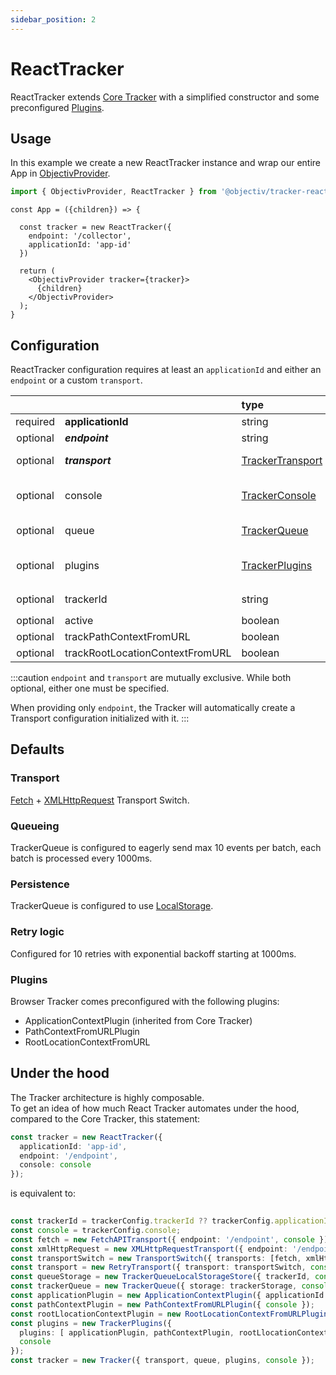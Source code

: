```yaml
---
sidebar_position: 2
---
```


# ReactTracker

ReactTracker extends [Core Tracker](/tracking/api-reference/core/Tracker.md) with a simplified constructor and some preconfigured [Plugins](/tracking/api-reference/core/TrackerPlugins.md).

## Usage
In this example we create a new ReactTracker instance and wrap our entire App in [ObjectivProvider](/tracking/react/api-reference/common/providers/ObjectivProvider.md).

```ts
import { ObjectivProvider, ReactTracker } from '@objectiv/tracker-react';
```

```tsx
const App = ({children}) => {

  const tracker = new ReactTracker({
    endpoint: '/collector',
    applicationId: 'app-id'
  })

  return (
    <ObjectivProvider tracker={tracker}>
      {children}
    </ObjectivProvider>
  );
}
```

## Configuration
ReactTracker configuration requires at least an `applicationId` and either an `endpoint` or a custom `transport`.

|          |                                 | type                                                                 | default value                                                                                                                  |
|:--------:|:--------------------------------|:---------------------------------------------------------------------|:-------------------------------------------------------------------------------------------------------------------------------|
| required | **applicationId**               | string                                                               |                                                                                                                                |
| optional | **_endpoint_**                  | string                                                               |                                                                                                                                |
| optional | **_transport_**                 | [TrackerTransport](/tracking/api-reference/core/TrackerTransport.md) | The result of [makeDefaultTransport](/tracking/api-reference/common/factories/makeDefaultTransport.md)                         |
| optional | console                         | [TrackerConsole](/tracking/api-reference/core/TrackerConsole.md)     | `undefined` in production, global console in dev                                                                               |
| optional | queue                           | [TrackerQueue](/tracking/api-reference/core/TrackerQueue.md)         | The result of [makeDefaultQueue](/tracking/api-reference/common/factories/makeDefaultQueue.md)                                 |
| optional | plugins                         | [TrackerPlugins](/tracking/api-reference/core/TrackerPlugins.md)     | TrackerPlugins with the result of [makeDefaultPluginsList](/tracking/api-reference/common/factories/makeDefaultPluginsList.md) |
| optional | trackerId                       | string                                                               | Same value as `applicationId`                                                                                                  |
| optional | active                          | boolean                                                              | `true`                                                                                                                         |
| optional | trackPathContextFromURL         | boolean                                                              | `true`                                                                                                                         |
| optional | trackRootLocationContextFromURL | boolean                                                              | `true`                                                                                                                         |

:::caution
`endpoint` and `transport` are mutually exclusive. While both optional, either one must be specified.

When providing only `endpoint`, the Tracker will automatically create a Transport configuration initialized with it.
:::

## Defaults 

### Transport
[Fetch](/tracking/api-reference/transports/FetchAPITransport.md) + [XMLHttpRequest](/tracking/api-reference/transports/XMLHttpRequestTransport.md) Transport Switch.

### Queueing
TrackerQueue is configured to eagerly send max 10 events per batch, each batch is processed every 1000ms.  

### Persistence
TrackerQueue is configured to use [LocalStorage](/tracking/api-reference/queues/TrackerQueueLocalStorage.md).

### Retry logic
Configured for 10 retries with exponential backoff starting at 1000ms.

### Plugins
Browser Tracker comes preconfigured with the following plugins:
- ApplicationContextPlugin (inherited from Core Tracker)
- PathContextFromURLPlugin
- RootLocationContextFromURL

## Under the hood
The Tracker architecture is highly composable.  
To get an idea of how much React Tracker automates under the hood, compared to the Core Tracker, this statement:

```typescript
const tracker = new ReactTracker({ 
  applicationId: 'app-id', 
  endpoint: '/endpoint', 
  console: console
});
``` 

is equivalent to:

```typescript
 
const trackerId = trackerConfig.trackerId ?? trackerConfig.applicationId;
const console = trackerConfig.console;
const fetch = new FetchAPITransport({ endpoint: '/endpoint', console });
const xmlHttpRequest = new XMLHttpRequestTransport({ endpoint: '/endpoint', console });
const transportSwitch = new TransportSwitch({ transports: [fetch, xmlHttpRequest], console });
const transport = new RetryTransport({ transport: transportSwitch, console });
const queueStorage = new TrackerQueueLocalStorageStore({ trackerId, console })
const trackerQueue = new TrackerQueue({ storage: trackerStorage, console });
const applicationPlugin = new ApplicationContextPlugin({ applicationId: 'app-id', console });
const pathContextPlugin = new PathContextFromURLPlugin({ console });
const rootLlocationContextPlugin = new RootLocationContextFromURLPlugin({ console });
const plugins = new TrackerPlugins({
  plugins: [ applicationPlugin, pathContextPlugin, rootLlocationContextPlugin], 
  console
});
const tracker = new Tracker({ transport, queue, plugins, console });
```
